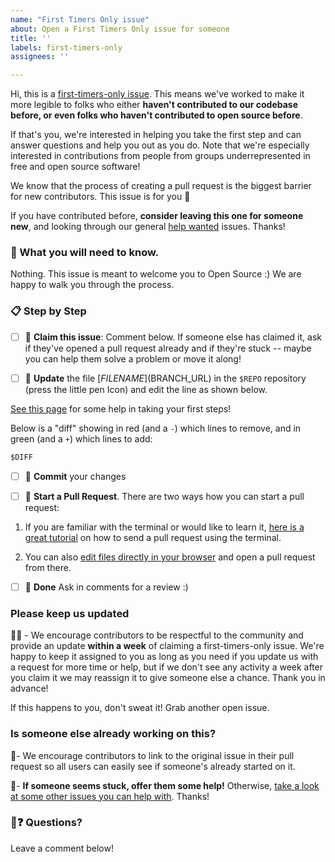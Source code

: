 ```yaml
---
name: "First Timers Only issue"
about: Open a First Timers Only issue for someone
title: ''
labels: first-timers-only
assignees: ''

---
```



Hi, this is a [first-timers-only issue](https://code.publiclab.org/#r=all). This means we've worked to make it more legible to folks who either **haven't contributed to our codebase before, or even folks who haven't contributed to open source before**. 

If that's you, we're interested in helping you take the first step and can answer questions and help you out as you do. Note that we're especially interested in contributions from people from groups underrepresented in free and open source software!

We know that the process of creating a pull request is the biggest barrier for new contributors. This issue is for you 💝

If you have contributed before, **consider leaving this one for someone new**, and looking through our general [help wanted](https://github.com/publiclab/plots2/labels/help-wanted) issues. Thanks!

### 🤔 What you will need to know.

Nothing. This issue is meant to welcome you to Open Source :) We are happy to walk you through the process.

### 📋 Step by Step

- [ ] 🙋 **Claim this issue**: Comment below. If someone else has claimed it, ask if they've opened a pull request already and if they're stuck -- maybe you can help them solve a problem or move it along!

- [ ] 📝 **Update** the file [$FILENAME]($BRANCH_URL) in the `$REPO` repository (press the little pen Icon) and edit the line as shown below. 

[See this page](https://code.publiclab.org/#r=all) for some help in taking your first steps!

Below is a "diff" showing in red (and a `-`) which lines to remove, and in green (and a `+`) which lines to add:

```diff
$DIFF
```


- [ ] 💾 **Commit** your changes

- [ ] 🔀 **Start a Pull Request**. There are two ways how you can start a pull request:

1. If you are familiar with the terminal or would like to learn it, [here is a great tutorial](https://egghead.io/series/how-to-contribute-to-an-open-source-project-on-github) on how to send a pull request using the terminal.

2. You can also [edit files directly in your browser](https://help.github.com/articles/editing-files-in-your-repository/) and open a pull request from there. 

- [ ] 🏁 **Done** Ask in comments for a review :)

### Please keep us updated

💬⏰ - We encourage contributors to be respectful to the community and provide an update **within a week** of claiming a first-timers-only issue. We're happy to keep it assigned to you as long as you need if you update us with a request for more time or help, but if we don't see any activity a week after you claim it we may reassign it to give someone else a chance. Thank you in advance! 

If this happens to you, don't sweat it! Grab another open issue.

### Is someone else already working on this?

🔗- We encourage contributors to link to the original issue in their pull request so all users can easily see if someone's already started on it. 

👥- **If someone seems stuck, offer them some help!** Otherwise, [take a look at some other issues you can help with](https://code.publiclab.org/#r=all). Thanks!

### 🤔❓ Questions?

Leave a comment below!

